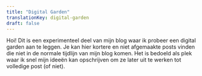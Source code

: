 ```yaml
---
title: "Digital Garden"
translationKey: digital-garden
draft: false
---
```


Hoi! Dit is een experimenteel deel van mijn blog waar ik probeer een digital garden aan te leggen. Je kan hier kortere en niet afgemaakte posts vinden die niet in de normale tijdlijn van mijn blog komen. Het is bedoeld als plek waar ik snel mijn ideeën kan opschrijven om ze later uit te werken tot volledige post (of niet).

<!-- Hier "groeien" dus als het ware ideeën. -->